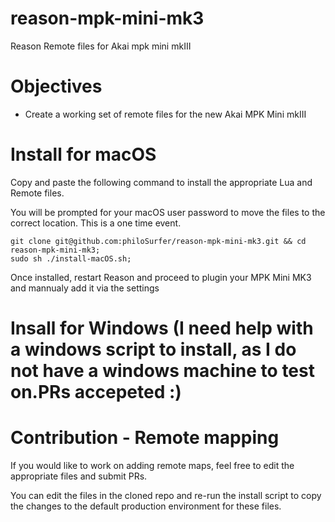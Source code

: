 # reason-mpk-mini-mk3
Reason Remote files for Akai mpk mini mkIII


# Objectives
* Create a working set of remote files for the new Akai MPK Mini mkIII


# Install for macOS
Copy and paste the following command to install the appropriate Lua and Remote files.

You will be prompted for your macOS user password to move the files to the correct location. This is a one time event.
```
git clone git@github.com:philoSurfer/reason-mpk-mini-mk3.git && cd reason-mpk-mini-mk3;
sudo sh ./install-macOS.sh;
```

Once installed, restart Reason and proceed to plugin your MPK Mini MK3 and mannualy add it via the settings


# Insall for Windows (I need help with a windows script to install, as I do not have a windows machine to test on.PRs accepeted :) 


# Contribution - Remote mapping 
If you would like to work on adding remote maps, feel free to edit the appropriate files and submit PRs.   

You can edit the files in the cloned repo and re-run the install script to copy the changes to the default production environment for these files.

